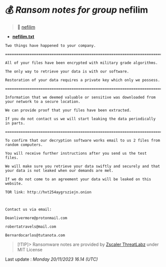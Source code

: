 # 💰 _Ransom notes for group_ nefilim
> 🔗 [nefilim](group/nefilim)
* **[nefilim.txt](https://ransomware.live/ransomware_notes/nefilim/nefilim.txt)**

```
Two things have happened to your company.

==========================================================================================================================

All of your files have been encrypted with military grade algorithms.

The only way to retrieve your data is with our software.

Restoration of your data requires a private key which only we possess.

==========================================================================================================================

Information that we deemed valuable or sensitive was downloaded from your network to a secure location.

We can provide proof that your files have been extracted.

If you do not contact us we will start leaking the data periodically in parts.

==========================================================================================================================

To confirm that our decryption software works email to us 2 files from random computers. 

You will receive further instructions after you send us the test files.

We will make sure you retrieve your data swiftly and securely and that your data is not leaked when our demands are met.

If we do not come to an agreement your data will be leaked on this website.

TOR link: http://hxt254aygrsziejn.onion



Contact us via email:

Deanlivermore@protonmail.com

robertatravels@mail.com

Bernardocarlos@tutanota.com

```


> [!TIP]> Ransomware notes are provided by [Zscaler ThreatLabz](https://github.com/threatlabz/ransomware_notes) under MIT License
> 




Last update : _Monday 20/11/2023 16.14 (UTC)_

